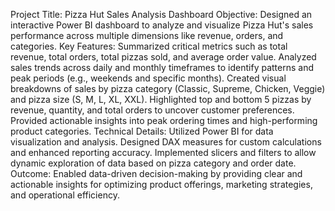 Project Title: Pizza Hut Sales Analysis Dashboard
Objective: Designed an interactive Power BI dashboard to analyze and visualize Pizza Hut's sales performance across multiple dimensions like revenue, orders, and categories.
Key Features:
Summarized critical metrics such as total revenue, total orders, total pizzas sold, and average order value.
Analyzed sales trends across daily and monthly timeframes to identify patterns and peak periods (e.g., weekends and specific months).
Created visual breakdowns of sales by pizza category (Classic, Supreme, Chicken, Veggie) and pizza size (S, M, L, XL, XXL).
Highlighted top and bottom 5 pizzas by revenue, quantity, and total orders to uncover customer preferences.
Provided actionable insights into peak ordering times and high-performing product categories.
Technical Details:
Utilized Power BI for data visualization and analysis.
Designed DAX measures for custom calculations and enhanced reporting accuracy.
Implemented slicers and filters to allow dynamic exploration of data based on pizza category and order date.
Outcome: Enabled data-driven decision-making by providing clear and actionable insights for optimizing product offerings, marketing strategies, and operational efficiency.
